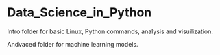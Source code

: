# Data_Science_in_Python

Intro folder for basic Linux, Python commands, analysis and visuilization. 

Andvaced folder for machine learning models.
